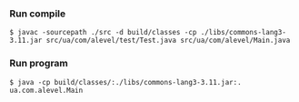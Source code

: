 ### Run compile ###
`$ javac -sourcepath ./src -d build/classes -cp ./libs/commons-lang3-3.11.jar src/ua/com/alevel/test/Test.java src/ua/com/alevel/Main.java`
### Run program ###
`$ java -cp build/classes/:./libs/commons-lang3-3.11.jar:. ua.com.alevel.Main`